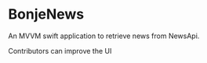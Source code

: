 # BonjeNews
An MVVM swift application to retrieve news from NewsApi.

Contributors can improve the UI
